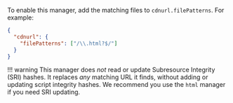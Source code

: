 To enable this manager, add the matching files to `cdnurl.filePatterns`.
For example:

```json
{
  "cdnurl": {
    "filePatterns": ["/\\.html?$/"]
  }
}
```

<!-- prettier-ignore -->
!!! warning
    This manager does _not_ read or update Subresource Integrity (SRI) hashes.
    It replaces _any_ matching URL it finds, without adding or updating script integrity hashes.
    We recommend you use the `html` manager if you need SRI updating.
